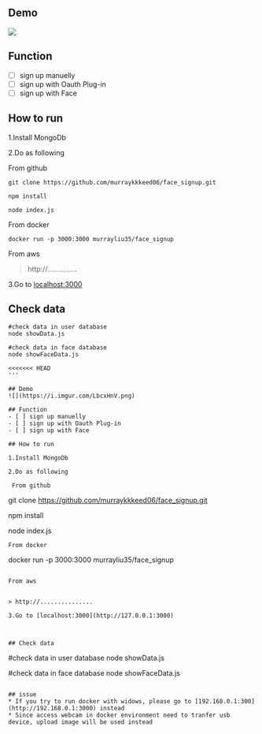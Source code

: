 
## Demo
![](https://i.imgur.com/LbcxHnV.png)

## Function
- [ ] sign up manuelly
- [ ] sign up with Oauth Plug-in
- [ ] sign up with Face

## How to run

1.Install MongoDb 

2.Do as following

 From github
```
git clone https://github.com/murraykkkeed06/face_signup.git

npm install

node index.js

```
From docker
```
docker run -p 3000:3000 murrayliu35/face_signup

```

From aws


> http://...............

3.Go to [localhost:3000](http://127.0.0.1:3000)



## Check data

```
#check data in user database
node showData.js

#check data in face database
node showFaceData.js

<<<<<<< HEAD
'''

## Demo
![](https://i.imgur.com/LbcxHnV.png)

## Function
- [ ] sign up manuelly
- [ ] sign up with Oauth Plug-in
- [ ] sign up with Face

## How to run

1.Install MongoDb 

2.Do as following

 From github
```
git clone https://github.com/murraykkkeed06/face_signup.git

npm install

node index.js

```
From docker
```
docker run -p 3000:3000 murrayliu35/face_signup

```

From aws


> http://...............

3.Go to [localhost:3000](http://127.0.0.1:3000)



## Check data

```
#check data in user database
node showData.js

#check data in face database
node showFaceData.js

```

## issue
* If you try to run docker with widows, please go to [192.168.0.1:300](http://192.168.0.1:3000) instead
* Since access webcam in docker environment need to tranfer usb device, upload image will be used instead 
